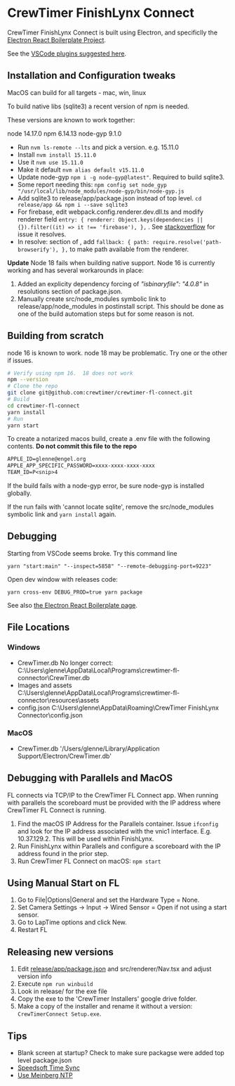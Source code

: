 # CrewTimer FinishLynx Connect

CrewTimer FinishLynx Connect is built using Electron, and specificlly
the [Electron React Boilerplate Project](https://electron-react-boilerplate.js.org/docs/installation/).

See the [VSCode plugins suggested here](https://electron-react-boilerplate.js.org/docs/editor-configuration).

## Installation and Configuration tweaks

MacOS can build for all targets - mac, win, linux

To build native libs (sqlite3) a recent version of npm is needed.

These versions are known to work together:

node 14.17.0
npm 6.14.13
node-gyp 9.1.0

* Run `nvm ls-remote --lts` and pick a version.  e.g. 15.11.0
* Install `nvm install 15.11.0`
* Use it `nvm use 15.11.0`
* Make it default `nvm alias default v15.11.0`
* Update node-gyp `npm i -g node-gyp@latest"`.  Required to build sqlite3.
* Some report needing this: `npm config set node_gyp "/usr/local/lib/node_modules/node-gyp/bin/node-gyp.js`
* Add sqlite3 to release/app/package.json instead of top level. `cd release/app && npm i --save sqlite3`
* For firebase, edit webpack.config.renderer.dev.dll.ts and modify renderer field `entry: {
    renderer: Object.keys(dependencies || {}).filter((it) => it !== 'firebase'),
  },` . See [stackoverflow](https://stackoverflow.com/a/72220505/924369) for issue it resolves.
* In resolve: section of , add ```fallback: {
      path: require.resolve('path-browserify'),
    },``` to make path available from the renderer.

**Update** Node 18 fails when building native support.  Node 16 is currently working and has
several workarounds in place:

1. Added an explicity dependency forcing of *"isbinaryfile": "4.0.8"* in resolutions section of package.json.
2. Manually create src/node_modules symbolic link to release/app/node_modules in postinstall script.  This should be done as one of the build automation steps but for some reason is not.

## Building from scratch

node 16 is known to work.  node 18 may be problematic.  Try one or the other if issues.

```bash
# Verify using npm 16.  18 does not work
npm --version
# Clone the repo
git clone git@github.com:crewtimer/crewtimer-fl-connect.git
# Build
cd crewtimer-fl-connect
yarn install
# Run
yarn start

```

To create a notarized macos build, create a .env file with the following contents.  **Do not commit this file to the repo**

```txt
APPLE_ID=glenne@engel.org
APPLE_APP_SPECIFIC_PASSWORD=xxxx-xxxx-xxxx-xxxx
TEAM_ID=P<snip>4
```

If the build fails with a node-gyp error, be sure node-gyp is installed globally.

If the run fails with 'cannot locate sqlite', remove the src/node_modules symbolic link and `yarn install` again.

## Debugging

Starting from VSCode seems broke. Try this command line

`yarn "start:main" "--inspect=5858" "--remote-debugging-port=9223"`

Open dev window with releases code:

`yarn cross-env DEBUG_PROD=true yarn package`

See also [the Electron React Boilerplate page](https://electron-react-boilerplate.js.org/docs/packaging).

## File Locations

### Windows

* CrewTimer.db No longer correct: C:\\Users\\glenne\\AppData\\Local\\Programs\\crewtimer-fl-connector\\CrewTimer.db
* Images and assets C:\\Users\\glenne\\AppData\\Local\\Programs\\crewtimer-fl-connector\\resources\assets
* config.json C:\\Users\\glenne\\AppData\Roaming\\CrewTimer FinishLynx Connector\\config.json

### MacOS

* CrewTimer.db '/Users/glenne/Library/Application Support/Electron/CrewTimer.db'

## Debugging with Parallels and MacOS

FL connects via TCP/IP to the CrewTimer FL Connect app. When running with parallels the
scoreboard must be provided with the IP address where CrewTimer FL Connect is running.

1. Find the macOS IP Address for the Parallels container. Issue `ifconfig` and look for the IP address associated with the vnic1 interface. E.g. 10.37.129.2. This will be used within FinishLynx.
2. Run FinishLynx within Parallels and configure a scoreboard with the IP address found in the prior step.
3. Run CrewTimer FL Connect on macOS: `npm start`

## Using Manual Start on FL

1. Go to File|Options|General and set the Hardware Type = None.
2. Set Camera Settings -> Input -> Wired Sensor = Open if not using a start sensor.
3. Go to LapTime options and click New.
4. Restart FL

## Releasing new versions

1. Edit [release/app/package.json](release/app/package.json) and src/renderer/Nav.tsx and adjust version info
2. Execute `npm run winbuild`
3. Look in release/ for the exe file
4. Copy the exe to the 'CrewTimer Installers' google drive folder.
5. Make a copy of the installer and rename it without a version: `CrewTimerConnect Setup.exe`.

## Tips

* Blank screen at startup? Check to make sure packagse were added top level package.json
* [Speedsoft Time Sync](https://www.speed-soft.de/software/time_sync/index.php)
* [Use Meinberg NTP](https://www.meinbergglobal.com/english/sw/ntp.htm)
